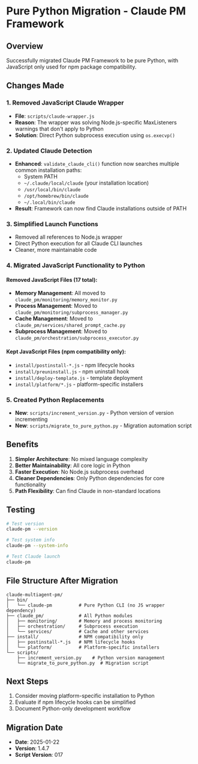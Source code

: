 # Pure Python Migration - Claude PM Framework

## Overview
Successfully migrated Claude PM Framework to be pure Python, with JavaScript only used for npm package compatibility.

## Changes Made

### 1. Removed JavaScript Claude Wrapper
- **File**: `scripts/claude-wrapper.js`
- **Reason**: The wrapper was solving Node.js-specific MaxListeners warnings that don't apply to Python
- **Solution**: Direct Python subprocess execution using `os.execvp()`

### 2. Updated Claude Detection
- **Enhanced**: `validate_claude_cli()` function now searches multiple common installation paths:
  - System PATH
  - `~/.claude/local/claude` (your installation location)
  - `/usr/local/bin/claude`
  - `/opt/homebrew/bin/claude`
  - `~/.local/bin/claude`
- **Result**: Framework can now find Claude installations outside of PATH

### 3. Simplified Launch Functions
- Removed all references to Node.js wrapper
- Direct Python execution for all Claude CLI launches
- Cleaner, more maintainable code

### 4. Migrated JavaScript Functionality to Python

#### Removed JavaScript Files (17 total):
- **Memory Management**: All moved to `claude_pm/monitoring/memory_monitor.py`
- **Process Management**: Moved to `claude_pm/monitoring/subprocess_manager.py`
- **Cache Management**: Moved to `claude_pm/services/shared_prompt_cache.py`
- **Subprocess Management**: Moved to `claude_pm/orchestration/subprocess_executor.py`

#### Kept JavaScript Files (npm compatibility only):
- `install/postinstall-*.js` - npm lifecycle hooks
- `install/preuninstall.js` - npm uninstall hook
- `install/deploy-template.js` - template deployment
- `install/platform/*.js` - platform-specific installers

### 5. Created Python Replacements
- **New**: `scripts/increment_version.py` - Python version of version incrementing
- **New**: `scripts/migrate_to_pure_python.py` - Migration automation script

## Benefits

1. **Simpler Architecture**: No mixed language complexity
2. **Better Maintainability**: All core logic in Python
3. **Faster Execution**: No Node.js subprocess overhead
4. **Cleaner Dependencies**: Only Python dependencies for core functionality
5. **Path Flexibility**: Can find Claude in non-standard locations

## Testing

```bash
# Test version
claude-pm --version

# Test system info
claude-pm --system-info

# Test Claude launch
claude-pm
```

## File Structure After Migration

```
claude-multiagent-pm/
├── bin/
│   └── claude-pm          # Pure Python CLI (no JS wrapper dependency)
├── claude_pm/             # All Python modules
│   ├── monitoring/        # Memory and process monitoring
│   ├── orchestration/     # Subprocess execution
│   └── services/          # Cache and other services
├── install/               # NPM compatibility only
│   ├── postinstall-*.js   # NPM lifecycle hooks
│   └── platform/          # Platform-specific installers
└── scripts/
    ├── increment_version.py    # Python version management
    └── migrate_to_pure_python.py  # Migration script
```

## Next Steps

1. Consider moving platform-specific installation to Python
2. Evaluate if npm lifecycle hooks can be simplified
3. Document Python-only development workflow

## Migration Date
- **Date**: 2025-01-22
- **Version**: 1.4.7
- **Script Version**: 017